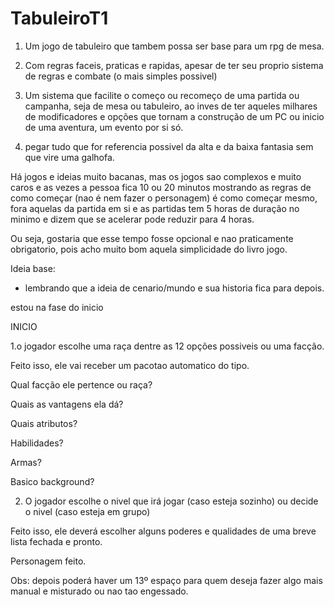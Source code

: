# TabuleiroT1

1. Um jogo de tabuleiro que tambem possa ser base para um rpg de mesa.

2. Com regras faceis, praticas e rapidas, apesar de ter seu proprio sistema de regras e combate (o mais simples possivel)

3. Um sistema que facilite o começo ou recomeço de uma partida ou campanha, seja de mesa ou tabuleiro, ao inves de ter aqueles milhares de modificadores e opções que tornam a construção de um PC ou inicio de uma aventura, um evento por si só.

4. pegar tudo que for referencia possivel da alta e da baixa fantasia sem que vire uma galhofa.

Há jogos e ideias muito bacanas, mas os jogos sao complexos e muito caros e as vezes a pessoa fica 10 ou 20 minutos mostrando as regras de como começar (nao é nem fazer o personagem) é como começar mesmo, fora aquelas da partida em si e as partidas tem 5 horas de duração no minimo e dizem que se acelerar pode reduzir para 4 horas.

Ou seja, gostaria que esse tempo fosse opcional e nao praticamente obrigatorio, pois acho muito bom aquela simplicidade do livro jogo.

Ideia base:

* lembrando que a ideia de cenario/mundo e sua historia fica para depois.

estou na fase do inicio

INICIO

1.o jogador escolhe uma raça dentre as 12 opções possiveis ou uma facção.

Feito isso, ele vai receber um pacotao automatico do tipo.

Qual facção ele pertence ou raça? 

Quais as vantagens ela dá?

Quais atributos? 

Habilidades?

Armas? 

Basico background?

2. O jogador escolhe o nivel que irá jogar (caso esteja sozinho) ou decide o nivel (caso esteja em grupo)

Feito isso, ele deverá escolher alguns poderes e qualidades de uma breve lista fechada e pronto.

Personagem feito.

Obs: depois poderá haver um 13º espaço para quem deseja fazer algo mais manual e misturado ou nao tao engessado.
